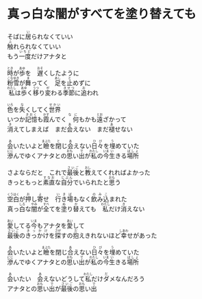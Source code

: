 # 真っ白な闇がすべてを塗り替えても

<p>
そばに<ruby>居<rt>い</rt></ruby>られなくていい<br>
<ruby>触<rt>ふ</rt></ruby>れられなくていい<br>
もう<ruby>一度<rt>いちど</rt></ruby>だけアナタと<br>
</p>

<p>
<ruby>時<rt>とき</rt></ruby>が<ruby>歩<rt>あゆ</rt></ruby>を　<ruby>遅<rt>おそ</rt></ruby>くしたように<br>
<ruby>粉<rt>こな</rt></ruby><ruby>雪<rt>ゆき</rt></ruby>が<ruby>舞<rt>ま</rt></ruby>ってく　<ruby>足<rt>あし</rt></ruby>を<ruby>止<rt>と</rt></ruby>めずに<br>
<ruby>私<rt>わたし</rt></ruby>は<ruby>歩<rt>あゆ</rt></ruby>く<ruby>移<rt>うつ</rt></ruby>り<ruby>変<rt>が</rt></ruby>わる<ruby>季節<rt>きせつ</rt></ruby>に<ruby>追<rt>お</rt></ruby>われ<br>
</p>

<p>
<ruby>色<rt>いろ</rt></ruby>を<ruby>失<rt>な</rt></ruby>くしてく<ruby>世界<rt>せかい</rt></ruby><br>
いつか<ruby>記憶<rt>きおく</rt></ruby>も<ruby>霞<rt>かす</rt></ruby>んでく<ruby>　何<rt>なに</rt></ruby>もかも<ruby>遠<rt>とお</rt></ruby>ざかって<br>
<ruby>消<rt>き</rt></ruby>えてしまえば　まだ<ruby>会<rt>あ</rt></ruby>えない　まだ<ruby>褪<rt>あ</rt></ruby>せない<br>
</p>

<p>
<ruby>会<rt>あ</rt></ruby>いたいよと<ruby>瞼<rt>まぶた</rt></ruby>を<ruby>閉<rt>と</rt></ruby>じ<ruby>会<rt>あ</rt></ruby>えない<ruby>日々<rt>ひび</rt></ruby>を<ruby>埋<rt>う</rt></ruby>めていた<br>
<ruby>滲<rt>にじ</rt></ruby>んでゆくアナタとの<ruby>思<rt>おも</rt>い</ruby><ruby>出<rt>で</rt>が<ruby>私<rt>わたし</rt></ruby>の<ruby>今<rt>いま</rt></ruby><ruby>生<rt>い</rt></ruby>きる<ruby>場所<rt>ばしょ</rt></ruby><br>
</p>

<p>
さよならだと　これで<ruby>最後<rt>さいご</rt></ruby>と<ruby>教<rt>おし</rt></ruby>えてくれればよかった<br>
きっともっと<ruby>素直<rt>すなお</rt></ruby>な<ruby>自分<rt>じぶん</rt></ruby>でいられたと<ruby>思<rt>おも</rt></ruby>う<br>
</p>

<p>
<ruby>空白<rt>くうはく</rt></ruby>が<ruby>押<rt>お</rt></ruby>し<ruby>寄<rt>よ</rt></ruby>せ　<ruby>行<rt>い</rt>き<rt>き</rt>場<rt>ば</rt></ruby>もなく<ruby>飲<rt>の</rt>み<rt>み</rt>込<rt>こ</rt></ruby>まれた<br>
真っ<ruby>白<rt>しろ</rt></ruby>な<ruby>闇<rt>やみ</rt></ruby>が<ruby>全<rt>すべ</rt></ruby>てを<ruby>塗<rt>ぬ</rt></ruby>り<ruby>替<rt>か</rt></ruby>えても　<ruby>私<rt>わたし</rt></ruby>だけ<ruby>消<rt>き</rt></ruby>えない<br>
</p>

<p>
<ruby>愛<rt>あい</rt></ruby>してる<ruby>今<rt>いま</rt></ruby>もアナタを<ruby>愛<rt>あい</rt></ruby>して<br>
<ruby>最後<rt>さいご</rt></ruby>の<ruby>きっかけ<rt>きっかけ</rt></ruby>を<ruby>探<rt>さが</rt></ruby>すの<ruby>抱<rt>だ</rt></ruby>えきれないほど<ruby>幸<rt>しあわ</rt></ruby>せがあった<br>
</p>

<p>
<ruby>会<rt>あ</rt></ruby>いたいよと<ruby>瞼<rt>まぶた</rt></ruby>を閉じ<ruby>合<rt>あ</rt></ruby>えない<ruby>日々<rt>ひび</rt></ruby>を<ruby>埋<rt>う</rt></ruby>めていた<br>
<ruby>滲<rt>にじ</rt></ruby>んでゆくアナタとの<ruby>思<rt>おも</rt>い</ruby><ruby>出<rt>で</rt>が<ruby>私<rt>わたし</rt></ruby>の<ruby>今<rt>いま</rt></ruby><ruby>生<rt>い</rt></ruby>きる<ruby>場所<rt>ばしょ</rt></ruby><br>
</p>

<p>
<ruby>会<rt>あ</rt></ruby>いたい　<ruby>会<rt>あ</rt></ruby>えないどうして<ruby>私<rt>わたし</rt></ruby>だけ<ruby>ダ<rt>だ</rt>メ</ruby>なんだろう<br>
アナタとの<ruby>思<rt>おも</rt>い</ruby><ruby>出<rt>で</rt></ruby>が<ruby>最後<rt>さいご</rt></ruby>の<ruby>思<rt>おも</rt>い</ruby><ruby>出<rt>で</rt></ruby><br>
</p>
